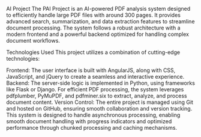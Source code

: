 AI Project
The PAI Project is an AI-powered PDF analysis system designed to efficiently handle large PDF files with around 300 pages. It provides advanced search, summarization, and data extraction features to streamline document processing. The system follows a robust architecture with a modern frontend and a powerful backend optimized for handling complex document workflows.

Technologies Used
This project utilizes a combination of cutting-edge technologies:

Frontend: The user interface is built with AngularJS, along with CSS, JavaScript, and jQuery to create a seamless and interactive experience.
Backend: The server-side logic is implemented in Python, using frameworks like Flask or Django. For efficient PDF processing, the system leverages pdfplumber, PyMuPDF, and pdfminer.six to extract, analyze, and process document content.
Version Control: The entire project is managed using Git and hosted on GitHub, ensuring smooth collaboration and version tracking.
This system is designed to handle asynchronous processing, enabling smooth document handling with progress indicators and optimized performance through chunked processing and caching mechanisms.
